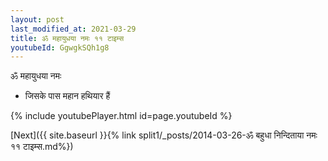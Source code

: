 ```yaml
---
layout: post
last_modified_at: 2021-03-29
title: ॐ महायुधया नमः ११ टाइम्स
youtubeId: GgwgkSQh1g8
---
```

 
 
 ॐ महायुधया नमः  
 
 -  जिसके पास महान हथियार हैं 
 
  
 
  
 
 
 
 
 
 


{% include youtubePlayer.html id=page.youtubeId %}
 
[Next]({{ site.baseurl }}{% link  split1/_posts/2014-03-26-ॐ बहुधा निन्दिताया नमः ११ टाइम्स.md%})
 
